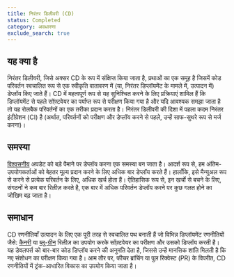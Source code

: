 ```yaml
---
title: निरंतर डिलीवरी (CD)
status: Completed
category: अवधारणा
exclude_search: true
---
```


## यह क्या है 

निरंतर डिलीवरी, जिसे अक्सर CD के रूप में संक्षिप्त किया जाता है, प्रथाओं का एक समूह है जिसमें कोड परिवर्तन स्वचालित रूप से एक स्वीकृति वातावरण में (या, निरंतर डिप्लॉयमेंट के मामले में, उत्पादन में) डेप्लॉय किए जाते हैं। CD में महत्वपूर्ण रूप से यह सुनिश्चित करने के लिए प्रक्रियाएं शामिल हैं कि डिप्लॉयमेंट से पहले सॉफ़्टवेयर का पर्याप्त रूप से परीक्षण किया गया है और यदि आवश्यक समझा जाता है तो यह रोलबैक परिवर्तनों का एक तरीका प्रदान करता है। निरंतर डिलीवरी की दिशा में पहला कदम निरंतर इंटीग्रेशन (CI) है (अर्थात, परिवर्तनों को परीक्षण और डेप्लॉय करने से पहले, उन्हें साफ-सुथरे रूप से मर्ज करना)। 

## समस्या 

[विश्वसनीय](/reliability/) अपडेट को बड़े पैमाने पर डेप्लॉय करना एक समस्या बन जाता है। आदर्श रूप से, हम अंतिम-उपयोगकर्ताओं को बेहतर मूल्य प्रदान करने के लिए अधिक बार डेप्लॉय करते हैं। हालाँकि, इसे मैन्युअल रूप से करने से प्रत्येक परिवर्तन के लिए, अधिक खर्च होता हैं। ऐतिहासिक रूप से, इन खर्चो से बचने के लिए, संगठनों ने कम बार रिलीज़ करते है, एक बार में अधिक परिवर्तन डेप्लॉय करने पर कुछ गलत होने का जोखिम बढ़ जाता है।

## समाधान 

CD रणनीतियाँ उत्पादन के लिए एक पूरी तरह से स्वचालित पथ बनाती हैं जो विभिन्न डिप्लॉयमेंट रणनीतियों जैसे: [कैनरी](/hi/canary-deployment/) या [ब्लू-ग्रीन](/blue-green-deployment/) रिलीज़ का उपयोग करके सॉफ़्टवेयर का परीक्षण और उसको डिप्लॉय करती है। यह डेवलपर्स को बार-बार कोड डिप्लॉय करने की अनुमति देता है, जिससे उन्हें मानसिक शांति मिलती है कि नए संशोधन का परीक्षण किया गया है। आम तौर पर, फीचर ब्रांचिंग या पुल रिक्वेस्ट (PR) के विपरीत, CD रणनीतियों में ट्रंक-आधारित विकास का उपयोग किया जाता है।

